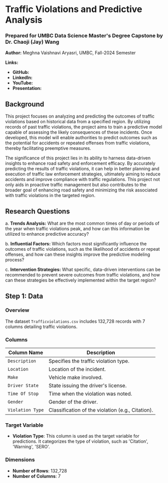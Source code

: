 
# Traffic Violations and Predictive Analysis
### Prepared for UMBC Data Science Master's Degree Capstone by Dr. Chaoji (Jay) Wang

**Author:** Meghna Vaishnavi Aryasri, UMBC, Fall-2024 Semester

**Links:**
- **GitHub:** 
- **LinkedIn:** 
- **YouTube:** 
- **Presentation:** 

## Background

This project focuses on analyzing and predicting the outcomes of traffic violations based on historical data from a specified region. By utilizing records of past traffic violations, the project aims to train a predictive model capable of assessing the likely consequences of these incidents. Once developed, this model will enable authorities to predict outcomes such as the potential for accidents or repeated offenses from traffic violations, thereby facilitating preemptive measures.

The significance of this project lies in its ability to harness data-driven insights to enhance road safety and enforcement efficacy. By accurately predicting the results of traffic violations, it can help in better planning and execution of traffic law enforcement strategies, ultimately aiming to reduce accidents and improve compliance with traffic regulations. This project not only aids in proactive traffic management but also contributes to the broader goal of enhancing road safety and minimizing the risk associated with traffic violations in the targeted region.

## Research Questions

a. **Trends Analysis:** What are the most common times of day or periods of the year when traffic violations peak, and how can this information be utilized to enhance predictive accuracy?

b. **Influential Factors:** Which factors most significantly influence the outcomes of traffic violations, such as the likelihood of accidents or repeat offenses, and how can these insights improve the predictive modeling process?

c. **Intervention Strategies:** What specific, data-driven interventions can be recommended to prevent severe outcomes from traffic violations, and how can these strategies be effectively implemented within the target region?

## Step 1: Data

### Overview
The dataset `Trafficviolations.csv` includes 132,728 records with 7 columns detailing traffic violations.

### Columns

| Column Name    | Description                                   |
|----------------|-----------------------------------------------|
| `Description`  | Specifies the traffic violation type.         |
| `Location`     | Location of the incident.                     |
| `Make`         | Vehicle make involved.                        |
| `Driver State` | State issuing the driver's license.           |
| `Time Of Stop` | Time when the violation was noted.            |
| `Gender`       | Gender of the driver.                         |
| `Violation Type` | Classification of the violation (e.g., Citation). |

### Target Variable
- **Violation Type**: This column is used as the target variable for predictions. It categorizes the type of violation, such as 'Citation', 'Warning', 'SERO'.

### Dimensions
- **Number of Rows**: 132,728
- **Number of Columns**: 7
